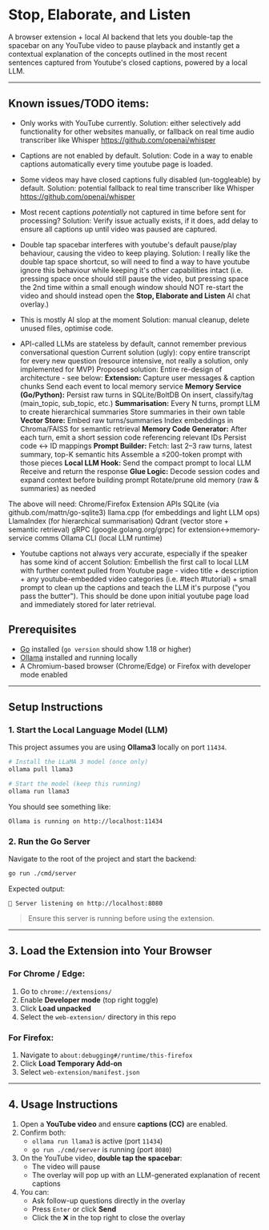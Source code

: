 # Stop, Elaborate, and Listen

A browser extension + local AI backend that lets you double-tap the spacebar on any YouTube video to pause playback and instantly get a contextual explanation of the concepts outlined in the most recent sentences captured from Youtube's closed captions, powered by a local LLM.

---

## Known issues/TODO items:

- Only works with YouTube currently.
Solution: either selectively add functionality for other websites manually, or fallback on real time audio transcriber like Whisper https://github.com/openai/whisper

- Captions are not enabled by default.
Solution: Code in a way to enable captions automatically every time youtube page is loaded. 

- Some videos may have closed captions fully disabled (un-toggleable) by default.
Solution: potential fallback to real time transcriber like Whisper https://github.com/openai/whisper

- Most recent captions _potentially_ not captured in time before sent for processing?
Solution: Verify issue actually exists, if it does, add delay to ensure all captions up until video was paused are captured. 

- Double tap spacebar interferes with youtube's default pause/play behaviour, causing the video to keep playing. 
Solution: I really like the double tap space shortcut, so will need to find a way to have youtube ignore this behaviour while keeping it's other capabilities intact (i.e. pressing space once should still pause the video, but pressing space the 2nd time within a small enough window should NOT re-start the video and should instead open the **Stop, Elaborate and Listen** AI chat overlay.) 

- This is mostly AI slop at the moment
Solution: manual cleanup, delete unused files, optimise code. 

- API-called LLMs are stateless by default, cannot remember previous conversational question
Current solution (ugly): copy entire transcript for every new question (resource intensive, not really a solution, only implemented for MVP)
Proposed solution: Entire re-design of architecture - see below:
   **Extension:**
   Capture user messages & caption chunks
   Send each event to local memory service
   **Memory Service (Go/Python):**
   Persist raw turns in SQLite/BoltDB
   On insert, classify/tag (main_topic, sub_topic, etc.)
   **Summarisation:**
   Every N turns, prompt LLM to create hierarchical summaries
   Store summaries in their own table
   **Vector Store:**
   Embed raw turns/summaries
   Index embeddings in Chroma/FAISS for semantic retrieval
   **Memory Code Generator:**
   After each turn, emit a short session code referencing relevant IDs
   Persist code ↔ ID mappings
   **Prompt Builder:**
   Fetch: last 2–3 raw turns, latest summary, top-K semantic hits
   Assemble a ≤200-token prompt with those pieces
   **Local LLM Hook:**
   Send the compact prompt to local LLM
   Receive and return the response
   **Glue Logic:**
   Decode session codes and expand context before building prompt
   Rotate/prune old memory (raw & summaries) as needed

The above will need:
   Chrome/Firefox Extension APIs
   SQLite (via github.com/mattn/go-sqlite3)
   llama.cpp (for embeddings and light LLM ops)
   LlamaIndex (for hierarchical summarisation)
   Qdrant (vector store + semantic retrieval)
   gRPC (google.golang.org/grpc) for extension↔memory-service comms
   Ollama CLI (local LLM runtime)

- Youtube captions not always very accurate, especially if the speaker has some kind of accent
Solution: Embellish the first call to local LLM with further context pulled from Youtube page - video title + description + any youtube-embedded video categories (i.e. #tech #tutorial) + small prompt to clean up the captions and teach the LLM it's purpose ("you pass the butter"). This should be done upon initial youtube page load and immediately stored for later retrieval. 

## Prerequisites

- [Go](https://go.dev/dl/) installed (`go version` should show 1.18 or higher)
- [Ollama](https://ollama.com/download) installed and running locally
- A Chromium-based browser (Chrome/Edge) or Firefox with developer mode enabled

---

## Setup Instructions

### 1. Start the Local Language Model (LLM)

This project assumes you are using **Ollama3** locally on port `11434`.

```bash
# Install the LLaMA 3 model (once only)
ollama pull llama3

# Start the model (keep this running)
ollama run llama3
```

You should see something like:

```
Ollama is running on http://localhost:11434
```

### 2. Run the Go Server

Navigate to the root of the project and start the backend:

```bash
go run ./cmd/server
```

Expected output:

```
🚀 Server listening on http://localhost:8080
```

> Ensure this server is running before using the extension.

---

## 3. Load the Extension into Your Browser

### For Chrome / Edge:

1. Go to `chrome://extensions/`
2. Enable **Developer mode** (top right toggle)
3. Click **Load unpacked**
4. Select the `web-extension/` directory in this repo

### For Firefox:

1. Navigate to `about:debugging#/runtime/this-firefox`
2. Click **Load Temporary Add-on**
3. Select `web-extension/manifest.json`

---

## 4. Usage Instructions

1. Open a **YouTube video** and ensure **captions (CC)** are enabled.
2. Confirm both:
   - `ollama run llama3` is active (port `11434`)
   - `go run ./cmd/server` is running (port `8080`)
3. On the YouTube video, **double tap the spacebar**:
   - The video will pause
   - The overlay will pop up with an LLM-generated explanation of recent captions
4. You can:
   - Ask follow-up questions directly in the overlay
   - Press `Enter` or click **Send**
   - Click the ❌ in the top right to close the overlay
